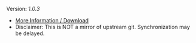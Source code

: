 [//]: # (do not edit me; start)

Version: _1.0.3_

[//]: # (do not edit me; end)

- [More Information / Download](../../subfiles/about.urjm.md)
- Disclaimer: This is NOT a mirror of upstream git. Synchronization may be delayed.